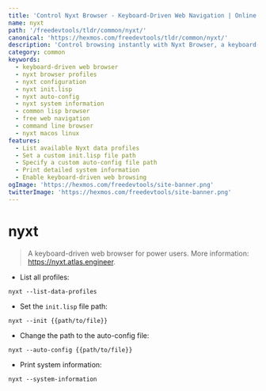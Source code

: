 ```yaml
---
title: 'Control Nyxt Browser - Keyboard-Driven Web Navigation | Online Free DevTools by Hexmos'
name: nyxt
path: '/freedevtools/tldr/common/nyxt/'
canonical: 'https://hexmos.com/freedevtools/tldr/common/nyxt/'
description: 'Control browsing instantly with Nyxt Browser, a keyboard-driven web navigator. Manage profiles, configure settings and print system information. Free online tool, no registration required.'
category: common
keywords:
  - keyboard-driven web browser
  - nyxt browser profiles
  - nyxt configuration
  - nyxt init.lisp
  - nyxt auto-config
  - nyxt system information
  - common lisp browser
  - free web navigation
  - command line browser
  - nyxt macos linux
features:
  - List available Nyxt data profiles
  - Set a custom init.lisp file path
  - Specify a custom auto-config file path
  - Print detailed system information
  - Enable keyboard-driven web browsing
ogImage: 'https://hexmos.com/freedevtools/site-banner.png'
twitterImage: 'https://hexmos.com/freedevtools/site-banner.png'
---
```


# nyxt

> A keyboard-driven web browser for power users.
> More information: <https://nyxt.atlas.engineer>.

- List all profiles:

`nyxt --list-data-profiles`

- Set the `init.lisp` file path:

`nyxt --init {{path/to/file}}`

- Change the path to the auto-config file:

`nyxt --auto-config {{path/to/file}}`

- Print system information:

`nyxt --system-information`
